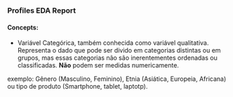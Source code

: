 ### Profiles EDA Report

#### Concepts: 
- Variável Categórica, também conhecida como variável qualitativa. Representa o dado que pode ser divido em categorias distintas ou em grupos, mas essas categorias não são inerentementes ordenadas ou classificadas. __Não__ podem ser medidas numericamente.

exemplo: Gênero (Masculino, Feminino), Etnia (Asiática, Europeia, Africana) ou tipo de produto (Smartphone, tablet, laptotp).